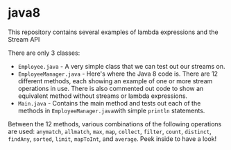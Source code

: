 # java8
This repository contains several examples of lambda expressions and the Stream API

There are only 3 classes:

 - `Employee.java` - A very simple class that we can test out our streams on.
 - `EmployeeManager.java` - Here's where the Java 8 code is.  There are 12 different methods, each showing an example of one or more stream operations in use.  There is also commented out code to show an equivalent method without streams or lambda expressions.
 - `Main.java` - Contains the main method and tests out each of the methods in `EmployeeManager.java`with simple `println` statements.

Between the 12 methods, various combinations of the following operations are used: `anymatch`, `allmatch`, `max`, `map`, `collect`, `filter`, `count`, `distinct`, `findAny`, `sorted`, `limit`, `mapToInt`, and `average`.  Peek inside to have a look!

